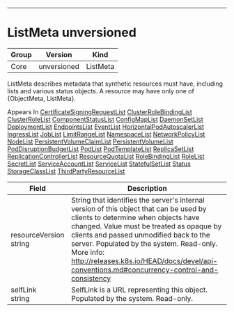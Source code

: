 

-----------
# ListMeta unversioned



Group        | Version     | Kind
------------ | ---------- | -----------
Core | unversioned | ListMeta







ListMeta describes metadata that synthetic resources must have, including lists and various status objects. A resource may have only one of {ObjectMeta, ListMeta}.

<aside class="notice">
Appears In <a href="#certificatesigningrequestlist-v1alpha1">CertificateSigningRequestList</a> <a href="#clusterrolebindinglist-v1alpha1">ClusterRoleBindingList</a> <a href="#clusterrolelist-v1alpha1">ClusterRoleList</a> <a href="#componentstatuslist-v1">ComponentStatusList</a> <a href="#configmaplist-v1">ConfigMapList</a> <a href="#daemonsetlist-v1beta1">DaemonSetList</a> <a href="#deploymentlist-v1beta1">DeploymentList</a> <a href="#endpointslist-v1">EndpointsList</a> <a href="#eventlist-v1">EventList</a> <a href="#horizontalpodautoscalerlist-v1">HorizontalPodAutoscalerList</a> <a href="#ingresslist-v1beta1">IngressList</a> <a href="#joblist-v1">JobList</a> <a href="#limitrangelist-v1">LimitRangeList</a> <a href="#namespacelist-v1">NamespaceList</a> <a href="#networkpolicylist-v1beta1">NetworkPolicyList</a> <a href="#nodelist-v1">NodeList</a> <a href="#persistentvolumeclaimlist-v1">PersistentVolumeClaimList</a> <a href="#persistentvolumelist-v1">PersistentVolumeList</a> <a href="#poddisruptionbudgetlist-v1beta1">PodDisruptionBudgetList</a> <a href="#podlist-v1">PodList</a> <a href="#podtemplatelist-v1">PodTemplateList</a> <a href="#replicasetlist-v1beta1">ReplicaSetList</a> <a href="#replicationcontrollerlist-v1">ReplicationControllerList</a> <a href="#resourcequotalist-v1">ResourceQuotaList</a> <a href="#rolebindinglist-v1alpha1">RoleBindingList</a> <a href="#rolelist-v1alpha1">RoleList</a> <a href="#secretlist-v1">SecretList</a> <a href="#serviceaccountlist-v1">ServiceAccountList</a> <a href="#servicelist-v1">ServiceList</a> <a href="#statefulsetlist-v1beta1">StatefulSetList</a> <a href="#status-unversioned">Status</a> <a href="#storageclasslist-v1beta1">StorageClassList</a> <a href="#thirdpartyresourcelist-v1beta1">ThirdPartyResourceList</a> </aside>

Field        | Description
------------ | -----------
resourceVersion <br /> string | String that identifies the server's internal version of this object that can be used by clients to determine when objects have changed. Value must be treated as opaque by clients and passed unmodified back to the server. Populated by the system. Read-only. More info: http://releases.k8s.io/HEAD/docs/devel/api-conventions.md#concurrency-control-and-consistency
selfLink <br /> string | SelfLink is a URL representing this object. Populated by the system. Read-only.






